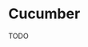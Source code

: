 # Cucumber

<!--
https://www.linkedin.com/learning/cucumber-essential-training/a-common-language-for-business-and-developers
-->

TODO
